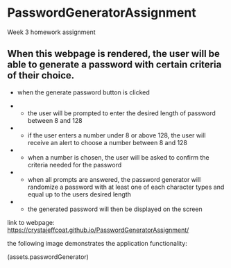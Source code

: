 # PasswordGeneratorAssignment
Week 3 homework assignment

## When this webpage is rendered, the user will be able to generate a password with certain criteria of their choice.

* when the generate password button is clicked

* * the user will be prompted to enter the desired length of password between 8 and 128
* * if the user enters a number under 8 or above 128, the user will receive an alert to choose a number between 8 and 128
* * when a number is chosen, the user will be asked to confirm the criteria needed for the password
* * when all prompts are answered, the password generator will randomize a password with at least one of each character types and equal up to the users desired length
* * the generated password will then be displayed on the screen 


link to webpage: https://crystajeffcoat.github.io/PasswordGeneratorAssignment/

the following image demonstrates the application functionality:

(assets.passwordGenerator)
